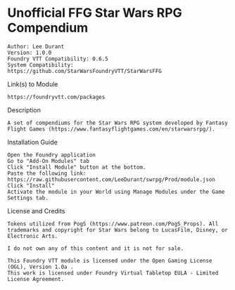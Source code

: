 # Unofficial FFG Star Wars RPG Compendium
 

    Author: Lee Durant
    Version: 1.0.0
    Foundry VTT Compatibility: 0.6.5
    System Compatibility: https://github.com/StarWarsFoundryVTT/StarWarsFFG

Link(s) to Module

    https://foundryvtt.com/packages

Description

    A set of compendiums for the Star Wars RPG system developed by Fantasy Flight Games (https://www.fantasyflightgames.com/en/starwarsrpg/). 

Installation Guide

    Open the Foundry application
    Go to "Add-On Modules" tab
    Click "Install Module" button at the bottom.
    Paste the following link: https://raw.githubusercontent.com/LeeDurant/swrpg/Prod/module.json
    Click "Install"
    Activate the module in your World using Manage Modules under the Game Settings tab.

License and Credits

    Tokens utilized from PogS (https://www.patreon.com/PogS_Props). All trademarks and copyright for Star Wars belong to LucasFilm, Disney, or Electronic Arts. 

    I do not own any of this content and it is not for sale.

    This Foundry VTT module is licensed under the Open Gaming License (OGL), Version 1.0a . 
    This work is licensed under Foundry Virtual Tabletop EULA - Limited License Agreement.
